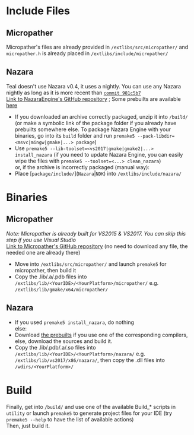 # Include Files
## Micropather
Micropather's files are already provided in `/extlibs/src/micropather/` and `micropather.h` is already placed in `/extlibs/include/micropather/`

## Nazara
Teal doesn't use Nazara v0.4, it uses a nightly. You can use any Nazara nightly as long as it is more recent than [`commit 981c5b7`](https://github.com/DigitalPulseSoftware/NazaraEngine/commit/981c5b7e2719091fceb68d62664aff36b81c6838)  
[Link to NazaraEngine's GitHub repository](https://github.com/DigitalPulseSoftware/NazaraEngine) ; Some prebuilts are available [here](https://github.com/S6066/NazaraEngine/releases/tag/v0.4.y)  
- If you downloaded an archive correctly packaged, unzip it into `/build/` (or make a symbolic link of the package folder if you already have prebuilts somewhere else. To package Nazara Engine with your binaries, go into its `build` folder and run `premake5 --pack-libdir=<msvc|mingw|gmake|...> package`)  
- Use `premake5 --lib-toolset=<vs2017|gmake|gmake2|...> install_nazara` (if you need to update Nazara Engine, you can easily wipe the files with `premake5 --toolset=<...> clean_nazara`)  
or, if the archive is incorrectly packaged (manual way):  
- Place \[`package/include/`\](`Nazara`|`NDK`) into `/extlibs/include/nazara/`

# Binaries
## Micropather
*Note: Micropather is already built for VS2015 & VS2017. You can skip this step if you use Visual Studio*  
[Link to Micropather's GitHub repository](https://github.com/leethomason/MicroPather) (no need to download any file, the needed one are already there)  

- Move into `/extlibs/src/micropather/` and launch `premake5` for micropather, then build it  
- Copy the .lib/.a/.pdb files into `/extlibs/lib/<YourIDE>/<YourPlatform>/micropather/` e.g. `/extlibs/lib/gmake/x64/micropather/`

## Nazara
- If you used `premake5 install_nazara`, do nothing  
else:  
- Download [the prebuilts](https://github.com/S6066/NazaraEngine/releases/tag/v0.4.y) if you use one of the corresponding compilers, else, download the sources and build it.  
- Copy the .lib/.pdb/.a/.so files into `/extlibs/lib/<YourIDE>/<YourPlatform>/nazara/` e.g. `/extlibs/lib/vs2017/x86/nazara/`, then copy the .dll files into `/wdirs/<YourPlatform>/`

# Build
Finally, get into `/build/` and use one of the available Build_* scripts in `utility` or launch `premake5` to generate project files for your IDE (try `premake5 --help` to have the list of available actions)  
Then, just build it.